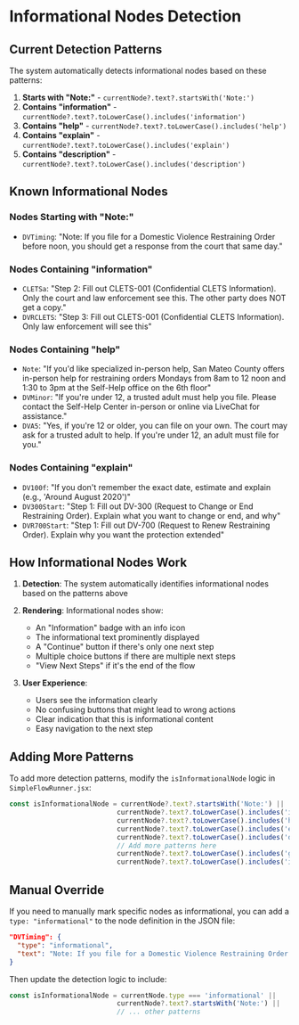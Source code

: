 # Informational Nodes Detection

## Current Detection Patterns

The system automatically detects informational nodes based on these patterns:

1. **Starts with "Note:"** - `currentNode?.text?.startsWith('Note:')`
2. **Contains "information"** - `currentNode?.text?.toLowerCase().includes('information')`
3. **Contains "help"** - `currentNode?.text?.toLowerCase().includes('help')`
4. **Contains "explain"** - `currentNode?.text?.toLowerCase().includes('explain')`
5. **Contains "description"** - `currentNode?.text?.toLowerCase().includes('description')`

## Known Informational Nodes

### Nodes Starting with "Note:"
- `DVTiming`: "Note: If you file for a Domestic Violence Restraining Order before noon, you should get a response from the court that same day."

### Nodes Containing "information"
- `CLETSa`: "Step 2: Fill out CLETS-001 (Confidential CLETS Information). Only the court and law enforcement see this. The other party does NOT get a copy."
- `DVRCLETS`: "Step 3: Fill out CLETS-001 (Confidential CLETS Information). Only law enforcement will see this"

### Nodes Containing "help"
- `Note`: "If you'd like specialized in-person help, San Mateo County offers in-person help for restraining orders Mondays from 8am to 12 noon and 1:30 to 3pm at the Self-Help office on the 6th floor"
- `DVMinor`: "If you're under 12, a trusted adult must help you file. Please contact the Self-Help Center in-person or online via LiveChat for assistance."
- `DVA5`: "Yes, if you're 12 or older, you can file on your own. The court may ask for a trusted adult to help. If you're under 12, an adult must file for you."

### Nodes Containing "explain"
- `DV100f`: "If you don't remember the exact date, estimate and explain (e.g., 'Around August 2020')"
- `DV300Start`: "Step 1: Fill out DV-300 (Request to Change or End Restraining Order). Explain what you want to change or end, and why"
- `DVR700Start`: "Step 1: Fill out DV-700 (Request to Renew Restraining Order). Explain why you want the protection extended"

## How Informational Nodes Work

1. **Detection**: The system automatically identifies informational nodes based on the patterns above
2. **Rendering**: Informational nodes show:
   - An "Information" badge with an info icon
   - The informational text prominently displayed
   - A "Continue" button if there's only one next step
   - Multiple choice buttons if there are multiple next steps
   - "View Next Steps" if it's the end of the flow

3. **User Experience**: 
   - Users see the information clearly
   - No confusing buttons that might lead to wrong actions
   - Clear indication that this is informational content
   - Easy navigation to the next step

## Adding More Patterns

To add more detection patterns, modify the `isInformationalNode` logic in `SimpleFlowRunner.jsx`:

```javascript
const isInformationalNode = currentNode?.text?.startsWith('Note:') || 
                           currentNode?.text?.toLowerCase().includes('information') ||
                           currentNode?.text?.toLowerCase().includes('help') ||
                           currentNode?.text?.toLowerCase().includes('explain') ||
                           currentNode?.text?.toLowerCase().includes('description') ||
                           // Add more patterns here
                           currentNode?.text?.toLowerCase().includes('guidance') ||
                           currentNode?.text?.toLowerCase().includes('instruction');
```

## Manual Override

If you need to manually mark specific nodes as informational, you can add a `type: "informational"` to the node definition in the JSON file:

```json
"DVTiming": { 
  "type": "informational", 
  "text": "Note: If you file for a Domestic Violence Restraining Order before noon, you should get a response from the court that same day." 
}
```

Then update the detection logic to include:
```javascript
const isInformationalNode = currentNode.type === 'informational' ||
                           currentNode?.text?.startsWith('Note:') ||
                           // ... other patterns
```
